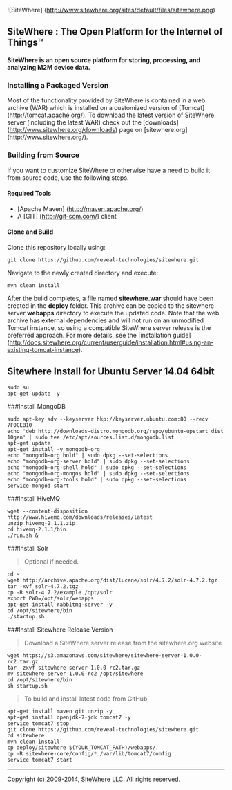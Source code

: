 ![SiteWhere] (http://www.sitewhere.org/sites/default/files/sitewhere.png)

SiteWhere : The Open Platform for the Internet of Things™
---------------------------------------------------------

#### SiteWhere is an open source platform for storing, processing, and analyzing M2M device data. ####

### Installing a Packaged Version

Most of the functionality provided by SiteWhere is contained in a web archive (WAR) which is installed on a customized version of [Tomcat] (http://tomcat.apache.org/). To download the latest version of SiteWhere server (including the latest WAR) check out the [downloads] (http://www.sitewhere.org/downloads) page on [sitewhere.org] (http://www.sitewhere.org/).

### Building from Source
If you want to customize SiteWhere or otherwise have a need to build it from source code, use the following steps.

#### Required Tools #####
* [Apache Maven] (http://maven.apache.org/)
* A [GIT] (http://git-scm.com/) client

#### Clone and Build #####
Clone this repository locally using:

    git clone https://github.com/reveal-technologies/sitewhere.git
    
Navigate to the newly created directory and execute:

    mvn clean install

After the build completes, a file named **sitewhere.war** should have been created in the **deploy** folder. This archive can be copied to the sitewhere server **webapps** directory to execute the updated code. Note that the web archive has external dependencies and will not run on an unmodified
Tomcat instance, so using a compatible SiteWhere server release is the preferred approach. For more details, see the 
[installation guide] (http://docs.sitewhere.org/current/userguide/installation.html#using-an-existing-tomcat-instance).


Sitewhere Install for Ubuntu Server 14.04 64bit
-----------------------------------------------

    sudo su
    apt-get update -y

###Install MongoDB

    sudo apt-key adv --keyserver hkp://keyserver.ubuntu.com:80 --recv 7F0CEB10
    echo 'deb http://downloads-distro.mongodb.org/repo/ubuntu-upstart dist 10gen' | sudo tee /etc/apt/sources.list.d/mongodb.list
    apt-get update
    apt-get install -y mongodb-org
    echo "mongodb-org hold" | sudo dpkg --set-selections
    echo "mongodb-org-server hold" | sudo dpkg --set-selections
    echo "mongodb-org-shell hold" | sudo dpkg --set-selections
    echo "mongodb-org-mongos hold" | sudo dpkg --set-selections
    echo "mongodb-org-tools hold" | sudo dpkg --set-selections
    service mongod start

###Install HiveMQ

    wget --content-disposition http://www.hivemq.com/downloads/releases/latest
    unzip hivemq-2.1.1.zip
    cd hivemq-2.1.1/bin
    ./run.sh &

###Install Solr

> Optional if needed.

    cd ~
    wget http://archive.apache.org/dist/lucene/solr/4.7.2/solr-4.7.2.tgz
    tar -xvf solr-4.7.2.tgz
    cp -R solr-4.7.2/example /opt/solr
    export PWD=/opt/solr/webapps
    apt-get install rabbitmq-server -y
    cd /opt/sitewhere/bin
    ./startup.sh

###Install Sitewhere Release Version

> Download a SiteWhere server release from the sitewhere.org website

    wget https://s3.amazonaws.com/sitewhere/sitewhere-server-1.0.0-rc2.tar.gz
    tar -zxvf sitewhere-server-1.0.0-rc2.tar.gz
    mv sitewhere-server-1.0.0-rc2 /opt/sitewhere
    cd /opt/sitewhere/bin
    sh startup.sh

> To build and install latest code from GitHub

    apt-get install maven git unzip -y
    apt-get install openjdk-7-jdk tomcat7 -y
    service tomcat7 stop
    git clone https://github.com/reveal-technologies/sitewhere.git
    cd sitewhere
    mvn clean install
    cp deploy/sitewhere $(YOUR_TOMCAT_PATH)/webapps/.
    cp -R sitewhere-core/config/* /var/lib/tomcat7/config
    service tomcat7 start

* * * *

Copyright (c) 2009-2014, [SiteWhere LLC](http://www.sitewhere.com). All rights reserved.
